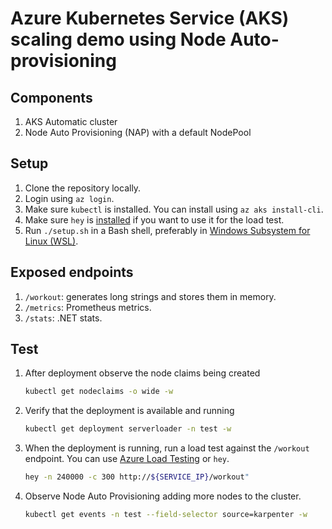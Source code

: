 # Azure Kubernetes Service (AKS) scaling demo using Node Auto-provisioning

## Components

1. AKS Automatic cluster
1. Node Auto Provisioning (NAP) with a default NodePool

## Setup

1. Clone the repository locally.
1. Login using `az login`.
1. Make sure `kubectl` is installed. You can install using `az aks install-cli`. 
1. Make sure `hey` is [installed](https://github.com/rakyll/hey) if you want to use it for the load test.
1. Run `./setup.sh` in a Bash shell, preferably in [Windows Subsystem for Linux (WSL)](https://learn.microsoft.com/en-us/windows/wsl/install).


## Exposed endpoints

1. `/workout`: generates long strings and stores them in memory.
1. `/metrics`: Prometheus metrics.
1. `/stats`: .NET stats.

## Test

1. After deployment observe the node claims being created
    ```bash
    kubectl get nodeclaims -o wide -w
    ```
1. Verify that the deployment is available and running
    ```bash
    kubectl get deployment serverloader -n test -w
    ```
1. When the deployment is running, run a load test against the `/workout` endpoint. You can use [Azure Load Testing](https://learn.microsoft.com/en-us/azure/load-testing/quickstart-create-and-run-load-test?tabs=portal) or `hey`.
    ```bash
    hey -n 240000 -c 300 http://${SERVICE_IP}/workout"
    ```
1. Observe Node Auto Provisioning adding more nodes to the cluster.
    ```bash
    kubectl get events -n test --field-selector source=karpenter -w
    ```
